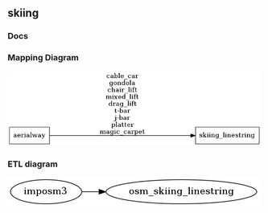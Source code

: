 ## skiing

### Docs

### Mapping Diagram
![Mapping diagram for transportation](mapping_diagram.png?raw=true)

### ETL diagram
![ETL diagram for transportation](etl_diagram.png?raw=true)
